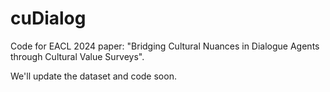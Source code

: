 # cuDialog
Code for EACL 2024 paper: "Bridging Cultural Nuances in Dialogue Agents through Cultural Value Surveys".

We'll update the dataset and code soon.
